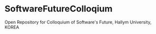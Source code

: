 # SoftwareFutureColloqium
Open Repository for Colloquium of Software's Future, Hallym University, KOREA
